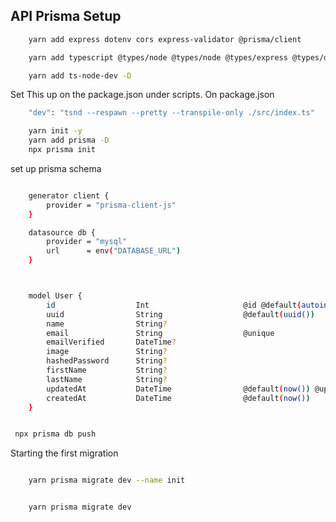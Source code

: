 


## API Prisma Setup

```sh
    yarn add express dotenv cors express-validator @prisma/client
```


```sh
    yarn add typescript @types/node @types/node @types/express @types/dotenv @types/cors
```

```sh
    yarn add ts-node-dev -D
```

Set This up on the package.json under scripts.  On package.json

```sh
    "dev": "tsnd --respawn --pretty --transpile-only ./src/index.ts"
```


```sh
    yarn init -y
    yarn add prisma -D
    npx prisma init
```

set up prisma schema


```sh

    generator client {
        provider = "prisma-client-js"
    }

    datasource db {
        provider = "mysql"
        url      = env("DATABASE_URL")
    }



    model User {  
        id                  Int                     @id @default(autoincrement())
        uuid                String                  @default(uuid()) 
        name                String? 
        email               String                  @unique
        emailVerified       DateTime? 
        image               String? 
        hashedPassword      String? 
        firstName           String? 
        lastName            String?
        updatedAt           DateTime                @default(now()) @updatedAt
        createdAt           DateTime                @default(now())
    }

```

```sh

 npx prisma db push

```

Starting the first migration

```sh

    yarn prisma migrate dev --name init

```

```sh

    yarn prisma migrate dev

```
